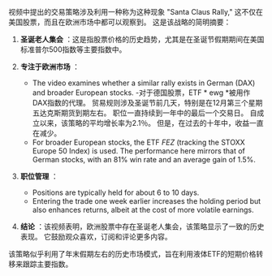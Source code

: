 视频中提出的交易策略涉及利用一种称为这种现象 "Santa Claus Rally," 这不仅在美国股票，而且在欧洲市场中都可以观察到。 这是该战略的简明摘要：

1. **圣诞老人集会** ：这是指股票价格的历史趋势，尤其是在圣诞节假期期间在美国标准普尔500指数等主要指数中。

2. **专注于欧洲市场** ：
   - The video examines whether a similar rally exists in German (DAX) and broader European stocks.
   -对于德国股票，ETF * ewg *被用作DAX指数的代理。 贸易规则涉及圣诞节前几天，特别是在12月第三个星期五达克斯期货到期左右。 职位一直持续到一年中的最后一个交易日。 自成立以来，该策略的平均增长率为2.1％。 但是，在过去的十年中，收益一直在减少。
   - For broader European stocks, the ETF *FEZ* (tracking the STOXX Europe 50 Index) is used. The performance here mirrors that of German stocks, with an 81% win rate and an average gain of 1.5%.

3. **职位管理** ：
   - Positions are typically held for about 6 to 10 days.
   - Entering the trade one week earlier increases the holding period but also enhances returns, albeit at the cost of more volatile earnings.

4. **结论** ：该视频表明，欧洲股票中存在圣诞老人集会，该策略显示了一致的历史表现。 它鼓励观众喜欢，订阅和评论更多内容。

该策略似乎利用了年末假期左右的历史市场模式，旨在利用液体ETF的短期价格转移来跟踪主要指数。